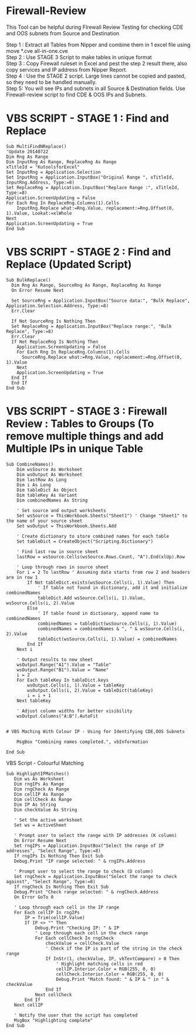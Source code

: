 # Firewall-Review
This Tool can be helpful during FIrewall Review Testing for checking CDE and OOS subnets from Source and Destination


Step 1 : Extract all Tables from Nipper and combine them in 1 excel file using move *.cve all-in-one.cve   
Step 2 : Use STAGE 3 Script to make tables in unique format     
Step 3 : Copy Firewall ruleset in Excel and pest the step 2 result there, also copy services and IP address from Nipper Report.         
Step 4 : Use the STAGE 2 script. Large lines cannot be copied and pasted, so they need to be handled manually.     
Step 5: You will see IPs and subnets in all Source & Destination fields. Use Firewall-review script to find CDE & OOS IPs and Subnets.     


# VBS SCRIPT - STAGE 1 : Find and Replace
```
Sub MultiFindNReplace()
'Update 20140722
Dim Rng As Range
Dim InputRng As Range, ReplaceRng As Range
xTitleId = "KutoolsforExcel"
Set InputRng = Application.Selection
Set InputRng = Application.InputBox("Original Range ", xTitleId, InputRng.Address, Type:=8)
Set ReplaceRng = Application.InputBox("Replace Range :", xTitleId, Type:=8)
Application.ScreenUpdating = False
For Each Rng In ReplaceRng.Columns(1).Cells
    InputRng.Replace what:=Rng.Value, replacement:=Rng.Offset(0, 1).Value, Lookat:=xlWhole
Next
Application.ScreenUpdating = True
End Sub

```

# VBS SCRIPT - STAGE 2 : Find and Replace (Updated Script)
```
Sub BulkReplace()
  Dim Rng As Range, SourceRng As Range, ReplaceRng As Range
  On Error Resume Next

  Set SourceRng = Application.InputBox("Source data:", "Bulk Replace", Application.Selection.Address, Type:=8)
  Err.Clear

  If Not SourceRng Is Nothing Then
  Set ReplaceRng = Application.InputBox("Replace range:", "Bulk Replace", Type:=8)
  Err.Clear
  If Not ReplaceRng Is Nothing Then
    Application.ScreenUpdating = False
    For Each Rng In ReplaceRng.Columns(1).Cells
      SourceRng.Replace what:=Rng.Value, replacement:=Rng.Offset(0, 1).Value
    Next
    Application.ScreenUpdating = True
  End If
  End If
End Sub
```

# VBS SCRIPT - STAGE 3 : Firewall Review : Tables to Groups (To remove multiple things and add Multiple IPs in unique Table

```
Sub CombineNames()
    Dim wsSource As Worksheet
    Dim wsOutput As Worksheet
    Dim lastRow As Long
    Dim i As Long
    Dim tableDict As Object
    Dim tableKey As Variant
    Dim combinedNames As String
    
    ' Set source and output worksheets
    Set wsSource = ThisWorkbook.Sheets("Sheet1") ' Change "Sheet1" to the name of your source sheet
    Set wsOutput = ThisWorkbook.Sheets.Add
    
    ' Create dictionary to store combined names for each table
    Set tableDict = CreateObject("Scripting.Dictionary")
    
    ' Find last row in source sheet
    lastRow = wsSource.Cells(wsSource.Rows.Count, "A").End(xlUp).Row
    
    ' Loop through rows in source sheet
    For i = 2 To lastRow ' Assuming data starts from row 2 and headers are in row 1
        If Not tableDict.exists(wsSource.Cells(i, 1).Value) Then
            ' If table not found in dictionary, add it and initialize combinedNames
            tableDict.Add wsSource.Cells(i, 1).Value, wsSource.Cells(i, 2).Value
        Else
            ' If table found in dictionary, append name to combinedNames
            combinedNames = tableDict(wsSource.Cells(i, 1).Value)
            combinedNames = combinedNames & ", " & wsSource.Cells(i, 2).Value
            tableDict(wsSource.Cells(i, 1).Value) = combinedNames
        End If
    Next i
    
    ' Output results to new sheet
    wsOutput.Range("A1").Value = "Table"
    wsOutput.Range("B1").Value = "Name"
    i = 2
    For Each tableKey In tableDict.keys
        wsOutput.Cells(i, 1).Value = tableKey
        wsOutput.Cells(i, 2).Value = tableDict(tableKey)
        i = i + 1
    Next tableKey
    
    ' Adjust column widths for better visibility
    wsOutput.Columns("A:B").AutoFit


# VBS Maching With Colour IP - Using for Identifying CDE,OOS Subnets

    MsgBox "Combining names completed.", vbInformation
    
End Sub
```

 VBS Script - Colourful Matching

 ```
Sub HighlightIPMatches()
    Dim ws As Worksheet
    Dim rngIPs As Range
    Dim rngCheck As Range
    Dim cellIP As Range
    Dim cellCheck As Range
    Dim IP As String
    Dim checkValue As String
    
    ' Set the active worksheet
    Set ws = ActiveSheet
    
    ' Prompt user to select the range with IP addresses (K column)
    On Error Resume Next
    Set rngIPs = Application.InputBox("Select the range of IP addresses", "Select Range", Type:=8)
    If rngIPs Is Nothing Then Exit Sub
    Debug.Print "IP range selected: " & rngIPs.Address
    
    ' Prompt user to select the range to check (D column)
    Set rngCheck = Application.InputBox("Select the range to check against", "Select Range", Type:=8)
    If rngCheck Is Nothing Then Exit Sub
    Debug.Print "Check range selected: " & rngCheck.Address
    On Error GoTo 0
    
    ' Loop through each cell in the IP range
    For Each cellIP In rngIPs
        IP = Trim(cellIP.Value)
        If IP <> "" Then
            Debug.Print "Checking IP: " & IP
            ' Loop through each cell in the check range
            For Each cellCheck In rngCheck
                checkValue = cellCheck.Value
                ' Check if the IP is part of the string in the check range
                If InStr(1, checkValue, IP, vbTextCompare) > 0 Then
                    ' Highlight matching cells in red
                    cellIP.Interior.Color = RGB(255, 0, 0)
                    cellCheck.Interior.Color = RGB(255, 0, 0)
                    Debug.Print "Match found: " & IP & " in " & checkValue
                End If
            Next cellCheck
        End If
    Next cellIP
    
    ' Notify the user that the script has completed
    MsgBox "Highlighting complete"
End Sub


```
